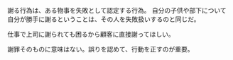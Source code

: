 謝る行為は、ある物事を失敗として認定する行為。
自分の子供や部下について自分が勝手に謝るということは、その人を失敗扱いするのと同じだ。

仕事で上司に謝られても困るから顧客に直接謝ってほしい。

謝罪そのものに意味はない。誤りを認めて、行動を正すのが重要。
